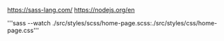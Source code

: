 https://sass-lang.com/
https://nodejs.org/en

'''sass --watch ./src/styles/scss/home-page.scss:./src/styles/css/home-page.css'''

